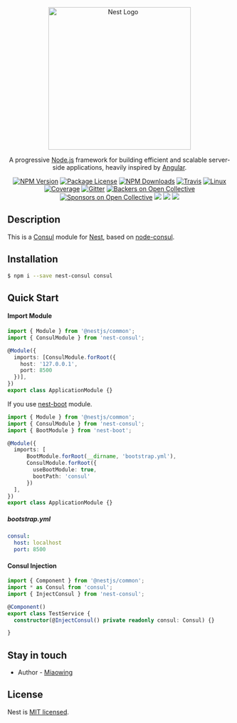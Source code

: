 <p align="center">
  <a href="http://nestjs.com/" target="blank"><img src="https://nestjs.com/img/logo_text.svg" width="320" alt="Nest Logo" /></a>
</p>

[travis-image]: https://api.travis-ci.org/nestjs/nest.svg?branch=master
[travis-url]: https://travis-ci.org/nestjs/nest
[linux-image]: https://img.shields.io/travis/nestjs/nest/master.svg?label=linux
[linux-url]: https://travis-ci.org/nestjs/nest
  
  <p align="center">A progressive <a href="http://nodejs.org" target="blank">Node.js</a> framework for building efficient and scalable server-side applications, heavily inspired by <a href="https://angular.io" target="blank">Angular</a>.</p>
    <p align="center">
<a href="https://www.npmjs.com/~nestjscore"><img src="https://img.shields.io/npm/v/@nestjs/core.svg" alt="NPM Version" /></a>
<a href="https://www.npmjs.com/~nestjscore"><img src="https://img.shields.io/npm/l/@nestjs/core.svg" alt="Package License" /></a>
<a href="https://www.npmjs.com/~nestjscore"><img src="https://img.shields.io/npm/dm/@nestjs/core.svg" alt="NPM Downloads" /></a>
<a href="https://travis-ci.org/nestjs/nest"><img src="https://api.travis-ci.org/nestjs/nest.svg?branch=master" alt="Travis" /></a>
<a href="https://travis-ci.org/nestjs/nest"><img src="https://img.shields.io/travis/nestjs/nest/master.svg?label=linux" alt="Linux" /></a>
<a href="https://coveralls.io/github/nestjs/nest?branch=master"><img src="https://coveralls.io/repos/github/nestjs/nest/badge.svg?branch=master#5" alt="Coverage" /></a>
<a href="https://gitter.im/nestjs/nestjs?utm_source=badge&utm_medium=badge&utm_campaign=pr-badge&utm_content=body_badge"><img src="https://badges.gitter.im/nestjs/nestjs.svg" alt="Gitter" /></a>
<a href="https://opencollective.com/nest#backer"><img src="https://opencollective.com/nest/backers/badge.svg" alt="Backers on Open Collective" /></a>
<a href="https://opencollective.com/nest#sponsor"><img src="https://opencollective.com/nest/sponsors/badge.svg" alt="Sponsors on Open Collective" /></a>
  <a href="https://paypal.me/kamilmysliwiec"><img src="https://img.shields.io/badge/Donate-PayPal-dc3d53.svg"/></a>
<img src="https://img.shields.io/badge/👌-Production Ready-78c7ff.svg"/>
  <a href="https://twitter.com/nestframework"><img src="https://img.shields.io/twitter/follow/nestframework.svg?style=social&label=Follow"></a>
</p>
  <!--[![Backers on Open Collective](https://opencollective.com/nest/backers/badge.svg)](https://opencollective.com/nest#backer)
  [![Sponsors on Open Collective](https://opencollective.com/nest/sponsors/badge.svg)](https://opencollective.com/nest#sponsor)-->

## Description

This is a [Consul](http://consul.io/) module for [Nest](https://github.com/nestjs/nest), based on [node-consul](https://github.com/silas/node-consul).

## Installation

```bash
$ npm i --save nest-consul consul
```

## Quick Start

#### Import Module

```typescript
import { Module } from '@nestjs/common';
import { ConsulModule } from 'nest-consul';

@Module({
  imports: [ConsulModule.forRoot({
    host: '127.0.0.1',
    port: 8500
  })],
})
export class ApplicationModule {}
```

If you use [nest-boot](https://github.com/miaowing/nest-boot) module.

```typescript
import { Module } from '@nestjs/common';
import { ConsulModule } from 'nest-consul';
import { BootModule } from 'nest-boot';

@Module({
  imports: [
      BootModule.forRoot(__dirname, 'bootstrap.yml'),
      ConsulModule.forRoot({
        useBootModule: true,
        bootPath: 'consul'
      })
  ],
})
export class ApplicationModule {}
```

##### bootstrap.yml

```yaml
consul:
  host: localhost
  port: 8500
```

#### Consul Injection

```typescript
import { Component } from '@nestjs/common';
import * as Consul from 'consul';
import { InjectConsul } from 'nest-consul';

@Component()
export class TestService {
  constructor(@InjectConsul() private readonly consul: Consul) {}

}
```

## Stay in touch

- Author - [Miaowing](https://github.com/miaowing)

## License

  Nest is [MIT licensed](LICENSE).